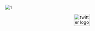 ![1](https://user-images.githubusercontent.com/112562131/205508381-d2879c53-676f-4f80-a31d-cf391c2fe88c.png)

<div align="center">
  <a href="https://twitter.com/metemirzabey" target="_blank">
    <img src="https://raw.githubusercontent.com/maurodesouza/profile-readme-generator/master/src/assets/icons/social/twitter/default.svg" width="52" height="40" alt="twitter logo"  />
  </a>
</div>

<br clear="both">


<br clear="both">

<div align="center">
</div>

<br clear="both">

<div align="center">
</div>


